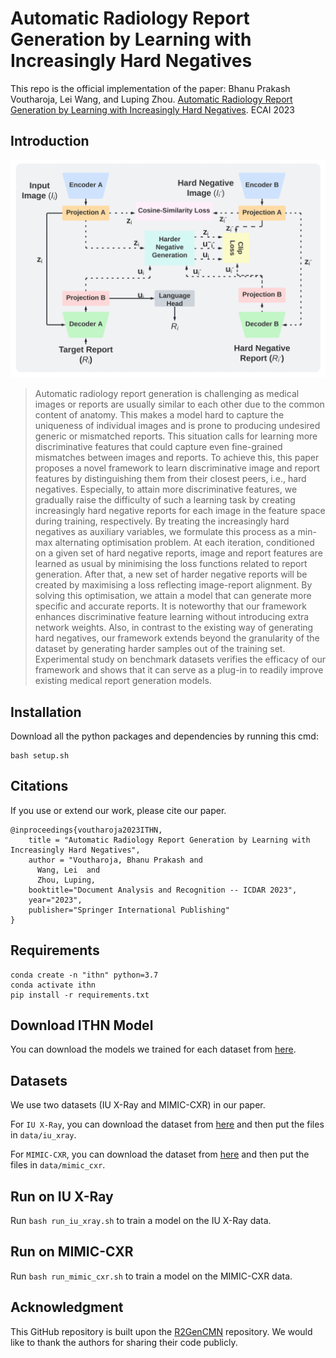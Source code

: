 # Automatic Radiology Report Generation by Learning with Increasingly Hard Negatives
This repo is the official implementation of the paper:
Bhanu Prakash Voutharoja, Lei Wang, and Luping Zhou. [Automatic Radiology Report Generation by Learning with Increasingly Hard Negatives](https://arxiv.org/abs/2305.07176). ECAI 2023

## Introduction
<p align="center">
    <img src="ITHN.png" width = "600"/>
</p>

>Automatic radiology report generation is challenging as medical images or reports are usually similar to each other due to the common content of anatomy. This makes a model hard to capture the uniqueness of individual images and is prone to producing undesired generic or mismatched reports. This situation calls for learning more discriminative features that could capture even fine-grained mismatches between images and reports. To achieve this, this paper proposes a novel framework to learn discriminative image and report features  by distinguishing them from their closest peers, i.e., hard negatives. Especially, to attain more discriminative features, we gradually raise the difficulty of such a learning task by creating increasingly hard negative reports for each image in the feature space during training, respectively. By treating the increasingly hard negatives as auxiliary variables, we formulate this process as a min-max alternating optimisation problem. At each iteration, conditioned on a given set of hard negative reports, image and report features are learned as usual by minimising the loss functions related to report generation. After that, a new set of harder negative reports will be created by maximising a loss reflecting image-report alignment. By solving this optimisation, we attain a model that can generate more specific and accurate reports. It is noteworthy that our framework enhances discriminative feature learning without introducing extra network weights. Also, in contrast to the existing way of generating hard negatives, our framework extends beyond the granularity of the dataset by generating harder samples out of the training set. Experimental study on benchmark datasets verifies the efficacy of our framework and shows that it can serve as a plug-in to readily improve existing medical report generation models.

## Installation
Download all the python packages and dependencies by running this cmd:
```
bash setup.sh
```

## Citations

If you use or extend our work, please cite our paper.
```
@inproceedings{voutharoja2023ITHN,
    title = "Automatic Radiology Report Generation by Learning with Increasingly Hard Negatives",
    author = "Voutharoja, Bhanu Prakash and
      Wang, Lei  and
      Zhou, Luping,
    booktitle="Document Analysis and Recognition -- ICDAR 2023",
    year="2023",
    publisher="Springer International Publishing"
}
```

## Requirements

```
conda create -n "ithn" python=3.7
conda activate ithn
pip install -r requirements.txt
```


## Download ITHN Model
You can download the models we trained for each dataset from [here](https://github.com/cuhksz-nlp/R2GenCMN/blob/main/data/r2gencmn.md).

## Datasets
We use two datasets (IU X-Ray and MIMIC-CXR) in our paper.

For `IU X-Ray`, you can download the dataset from [here](https://drive.google.com/file/d/1c0BXEuDy8Cmm2jfN0YYGkQxFZd2ZIoLg/view?usp=sharing) and then put the files in `data/iu_xray`.

For `MIMIC-CXR`, you can download the dataset from [here](https://physionet.org/content/mimic-cxr/) and then put the files in `data/mimic_cxr`.

## Run on IU X-Ray

Run `bash run_iu_xray.sh` to train a model on the IU X-Ray data.

## Run on MIMIC-CXR

Run `bash run_mimic_cxr.sh` to train a model on the MIMIC-CXR data.

## Acknowledgment

This GitHub repository is built upon the [R2GenCMN](https://github.com/cuhksz-nlp/R2GenCMN) repository. We would like to thank the authors for sharing their code publicly.